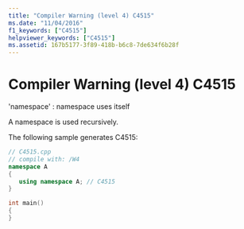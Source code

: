 ```yaml
---
title: "Compiler Warning (level 4) C4515"
ms.date: "11/04/2016"
f1_keywords: ["C4515"]
helpviewer_keywords: ["C4515"]
ms.assetid: 167b5177-3f89-418b-b6c8-7de634f6b28f
---
```

# Compiler Warning (level 4) C4515

'namespace' : namespace uses itself

A namespace is used recursively.

The following sample generates C4515:

```cpp
// C4515.cpp
// compile with: /W4
namespace A
{
   using namespace A; // C4515
}

int main()
{
}
```